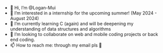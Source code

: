 - 👋 Hi, I’m @Logan-Mui
- 👀 I’m interested in a internship for the upcoming summer! (May 2024 - August 2024)
- 🌱 I’m currently learning C (again) and will be deepening my understanding of data structures and algorithms
- 💞️ I’m looking to collaborate on web and mobile coding projects or back end coding.
- 📫 How to reach me: through my email pls 🙏

